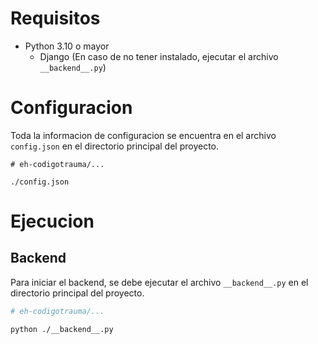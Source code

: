 # Requisitos

* Python 3.10 o mayor
  * Django (En caso de no tener instalado, ejecutar el archivo `__backend__.py`)

# Configuracion

Toda la informacion de configuracion se encuentra en el archivo `config.json` en el directorio principal del proyecto.

```shell
# eh-codigotrauma/...

./config.json
```

# Ejecucion

## Backend

Para iniciar el backend, se debe ejecutar el archivo `__backend__.py` en el directorio principal del proyecto.

```bash
# eh-codigotrauma/...

python ./__backend__.py
```
